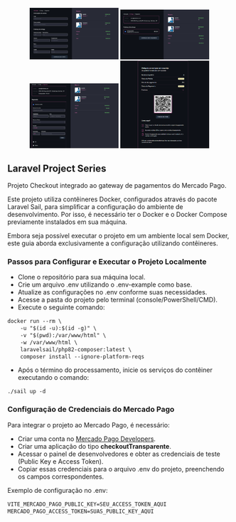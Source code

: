 <p align="center">
    <a with="500">
        <img src="public/assets/images/cart.png" width="200" alt="Laravel Logo">
    </a>
    <a with="500">
        <img src="public/assets/images/shipping.png" width="200" alt="Laravel Logo">
    </a>
    <a with="500">
        <img src="public/assets/images/payment.png" width="200" alt="Laravel Logo">
    </a>
    <a with="500">
        <img src="public/assets/images/methodPix.png" width="200" alt="Laravel Logo">
    </a>
</p>

## Laravel Project Series

Projeto Checkout integrado ao gateway de pagamentos do Mercado Pago.<br>

Este projeto utiliza contêineres Docker, configurados através do pacote Laravel Sail, para simplificar a configuração do ambiente de desenvolvimento. Por isso, é necessário ter o Docker e o Docker Compose previamente instalados em sua máquina.

Embora seja possível executar o projeto em um ambiente local sem Docker, este guia aborda exclusivamente a configuração utilizando contêineres.

### Passos para Configurar e Executar o Projeto Localmente

- Clone o repositório para sua máquina local.
- Crie um arquivo .env utilizando o .env-example como base.
- Atualize as configurações no .env conforme suas necessidades.
- Acesse a pasta do projeto pelo terminal (console/PowerShell/CMD).
- Execute o seguinte comando:
```shell
docker run --rm \
    -u "$(id -u):$(id -g)" \
    -v "$(pwd):/var/www/html" \
    -w /var/www/html \
    laravelsail/php82-composer:latest \
    composer install --ignore-platform-reqs
 ```
- Após o término do processamento, inicie os serviços do contêiner executando o comando:
```shell
./sail up -d
```

### Configuração de Credenciais do Mercado Pago

Para integrar o projeto ao Mercado Pago, é necessário:

- Criar uma conta no <a href="https://openlaravelweek.com.br/p1-v1/](https://www.mercadopago.com.br/developers/pt" target="_blank">Mercado Pago Developers</a>.
- Criar uma aplicação do tipo **checkoutTransparente**. 
- Acessar o painel de desenvolvedores e obter as credenciais de teste (Public Key e Access Token).
- Copiar essas credenciais para o arquivo .env do projeto, preenchendo os campos correspondentes.

Exemplo de configuração no .env:
```shell
VITE_MERCADO_PAGO_PUBLIC_KEY=SEU_ACCESS_TOKEN_AQUI
MERCADO_PAGO_ACCESS_TOKEN=SUAS_PUBLIC_KEY_AQUI
```

